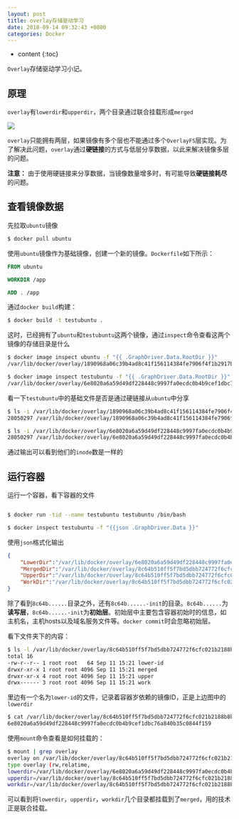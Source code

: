 ```yaml
---
layout: post
title: overlay存储驱动学习
date: 2018-09-14 09:32:43 +0800
categories: Docker
---
```


* content
{:toc}

`Overlay`存储驱动学习小记。



## 原理

`overlay`有`lowerdir`和`upperdir`，两个目录通过联合挂载形成`merged`

![](http://ww1.sinaimg.cn/large/9bbe7ebdgy1fv8tfcirujj20ky05ddgw.jpg)

`overlay`只能拥有两层，如果镜像有多个层也不能通过多个`OverlayFS`层实现。为了解决此问题，`overlay`通过**硬链接**的方式与低层分享数据，以此来解决镜像多层的问题。

**注意：** 由于使用硬链接来分享数据，当镜像数量增多时，有可能导致**硬链接耗尽**的问题。

## 查看镜像数据

先拉取`ubuntu`镜像

```bash
$ docker pull ubuntu
```

使用`ubuntu`镜像作为基础镜像，创建一个新的镜像。`Dockerfile`如下所示：

```Dockerfile
FROM ubuntu

WORKDIR /app

ADD . /app
```

通过`docker build`构建：

```bash
$ docker build -t testubuntu .
```

这时，已经拥有了`ubuntu`和`testubuntu`这两个镜像，通过`inspect`命令查看这两个镜像的存储目录是什么

```bash
$ docker image inspect ubuntu -f "{{ .GraphDriver.Data.RootDir }}"
/var/lib/docker/overlay/1890968a06c39b4ad8c41f156114384fe7906f4f1b2917b2ccde31a18a0d5e9a/root

$ docker image inspect testubuntu -f "{{ .GraphDriver.Data.RootDir }}"
/var/lib/docker/overlay/6e8020a6a59d49df228448c9997fa0ecdc0b4b9cef1dbc76a840b35c0844f159/root
```

看一下`testubuntu`中的基础文件是否是通过硬链接从`ubuntu`中分享

```bash
$ ls -i /var/lib/docker/overlay/1890968a06c39b4ad8c41f156114384fe7906f4f1b2917b2ccde31a18a0d5e9a/root/bin/ls
28050297 /var/lib/docker/overlay/1890968a06c39b4ad8c41f156114384fe7906f4f1b2917b2ccde31a18a0d5e9a/root/bin/ls

$ ls -i /var/lib/docker/overlay/6e8020a6a59d49df228448c9997fa0ecdc0b4b9cef1dbc76a840b35c0844f159/root/bin/ls
28050297 /var/lib/docker/overlay/6e8020a6a59d49df228448c9997fa0ecdc0b4b9cef1dbc76a840b35c0844f159/root/bin/ls
```

通过输出可以看到他们的`inode`数是一样的

## 运行容器

运行一个容器，看下容器的文件

```bash

$ docker run -tid --name testubuntu testubuntu /bin/bash

$ docker inspect testubuntu -f "{{json .GraphDriver.Data }}"
```
使用`json`格式化输出

```json
{
    "LowerDir":"/var/lib/docker/overlay/6e8020a6a59d49df228448c9997fa0ecdc0b4b9cef1dbc76a840b35c0844f159/root",
    "MergedDir":"/var/lib/docker/overlay/8c64b510ff5f7bd5dbb724772f6cfc021b2188b8bf90f1779a649b6c2957c4dd/merged",
    "UpperDir":"/var/lib/docker/overlay/8c64b510ff5f7bd5dbb724772f6cfc021b2188b8bf90f1779a649b6c2957c4dd/upper",
    "WorkDir":"/var/lib/docker/overlay/8c64b510ff5f7bd5dbb724772f6cfc021b2188b8bf90f1779a649b6c2957c4dd/work"
}
```

除了看到`8c64b......`目录之外，还有`8c64b......-init`的目录。`8c64b......`为**读写层**，`8c64b......-init`为**初始层**。初始层中主要包含容器初始时的信息，如主机名，主机hosts以及域名服务文件等。`docker commit`时会忽略初始层。

看下文件夹下的内容：

```bash
$ ls -l /var/lib/docker/overlay/8c64b510ff5f7bd5dbb724772f6cfc021b2188b8bf90f1779a649b6c2957c4dd
total 16
-rw-r--r-- 1 root root   64 Sep 11 15:21 lower-id
drwxr-xr-x 1 root root 4096 Sep 11 15:21 merged
drwxr-xr-x 4 root root 4096 Sep 11 15:21 upper
drwx------ 3 root root 4096 Sep 11 15:21 work
```

里边有一个名为`lower-id`的文件，记录着容器岁依赖的镜像ID，正是上边图中的`lowerdir` 

```bash
$ cat /var/lib/docker/overlay/8c64b510ff5f7bd5dbb724772f6cfc021b2188b8bf90f1779a649b6c2957c4dd/lower-id
6e8020a6a59d49df228448c9997fa0ecdc0b4b9cef1dbc76a840b35c0844f159
```

使用`mount`命令查看是如何挂载的：

```bash
$ mount | grep overlay
overlay on /var/lib/docker/overlay/8c64b510ff5f7bd5dbb724772f6cfc021b2188b8bf90f1779a649b6c2957c4dd/merged 
type overlay (rw,relatime,
lowerdir=/var/lib/docker/overlay/6e8020a6a59d49df228448c9997fa0ecdc0b4b9cef1dbc76a840b35c0844f159/root,
upperdir=/var/lib/docker/overlay/8c64b510ff5f7bd5dbb724772f6cfc021b2188b8bf90f1779a649b6c2957c4dd/upper,
workdir=/var/lib/docker/overlay/8c64b510ff5f7bd5dbb724772f6cfc021b2188b8bf90f1779a649b6c2957c4dd/work)
```

可以看到将`lowerdir`，`upperdir`，`workdir`几个目录都挂载到了`merged`，用的技术正是联合挂载。